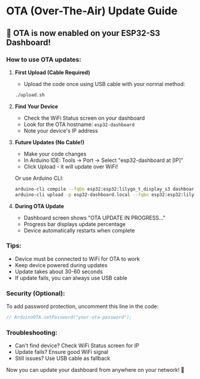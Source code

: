 # OTA (Over-The-Air) Update Guide

## 🚀 OTA is now enabled on your ESP32-S3 Dashboard!

### How to use OTA updates:

1. **First Upload (Cable Required)**
   - Upload the code once using USB cable with your normal method:
   ```bash
   ./upload.sh
   ```

2. **Find Your Device**
   - Check the WiFi Status screen on your dashboard
   - Look for the OTA hostname: `esp32-dashboard`
   - Note your device's IP address

3. **Future Updates (No Cable!)**
   - Make your code changes
   - In Arduino IDE: Tools → Port → Select "esp32-dashboard at [IP]"
   - Click Upload - it will update over WiFi!
   
   Or use Arduino CLI:
   ```bash
   arduino-cli compile --fqbn esp32:esp32:lilygo_t_display_s3 dashboard
   arduino-cli upload -p esp32-dashboard.local --fqbn esp32:esp32:lilygo_t_display_s3 dashboard
   ```

4. **During OTA Update**
   - Dashboard screen shows "OTA UPDATE IN PROGRESS..."
   - Progress bar displays update percentage
   - Device automatically restarts when complete

### Tips:
- Device must be connected to WiFi for OTA to work
- Keep device powered during updates
- Update takes about 30-60 seconds
- If update fails, you can always use USB cable

### Security (Optional):
To add password protection, uncomment this line in the code:
```cpp
// ArduinoOTA.setPassword("your-ota-password");
```

### Troubleshooting:
- Can't find device? Check WiFi Status screen for IP
- Update fails? Ensure good WiFi signal
- Still issues? Use USB cable as fallback

Now you can update your dashboard from anywhere on your network! 🎉